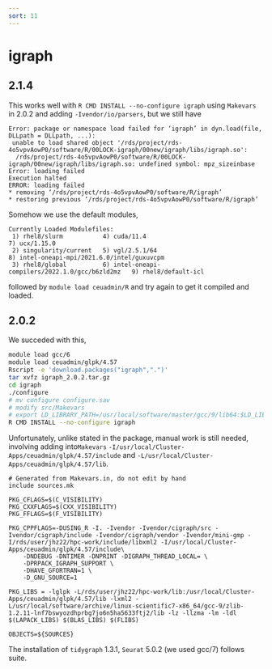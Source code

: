 ```yaml
---
sort: 11
---
```


# igraph

## 2.1.4

This works well with `R CMD INSTALL --no-configure igraph` using `Makevars` in 2.0.2 and adding `-Ivendor/io/parsers`, but we still have

```
Error: package or namespace load failed for ‘igraph’ in dyn.load(file, DLLpath = DLLpath, ...):
 unable to load shared object '/rds/project/rds-4o5vpvAowP0/software/R/00LOCK-igraph/00new/igraph/libs/igraph.so':
  /rds/project/rds-4o5vpvAowP0/software/R/00LOCK-igraph/00new/igraph/libs/igraph.so: undefined symbol: mpz_sizeinbase
Error: loading failed
Execution halted
ERROR: loading failed
* removing ‘/rds/project/rds-4o5vpvAowP0/software/R/igraph’
* restoring previous ‘/rds/project/rds-4o5vpvAowP0/software/R/igraph’
```

Somehow we use the default modules, 

```
Currently Loaded Modulefiles:
 1) rhel8/slurm           4) cuda/11.4                                      7) ucx/1.15.0
 2) singularity/current   5) vgl/2.5.1/64                                   8) intel-oneapi-mpi/2021.6.0/intel/guxuvcpm
 3) rhel8/global          6) intel-oneapi-compilers/2022.1.0/gcc/b6zld2mz   9) rhel8/default-icl
```

followed by `module load ceuadmin/R` and try again to get it compiled and loaded.

## 2.0.2

We succeded with this,

```bash
module load gcc/6
module load ceuadmin/glpk/4.57
Rscript -e 'download.packages("igraph",".")'
tar xvfz igraph_2.0.2.tar.gz
cd igraph
./configure
# mv configure configure.sav
# modify src/Makevars
# export LD_LIBRARY_PATH=/usr/local/software/master/gcc/9/lib64:$LD_LIBRARY_PATH
R CMD INSTALL --no-configure igraph
```

Unfortunately, unlike stated in the package, manual work is still needed, involving adding into`Makevars` `-I/usr/local/Cluster-Apps/ceuadmin/glpk/4.57/include` and `-L/usr/local/Cluster-Apps/ceuadmin/glpk/4.57/lib`.

```
# Generated from Makevars.in, do not edit by hand
include sources.mk

PKG_CFLAGS=$(C_VISIBILITY)
PKG_CXXFLAGS=$(CXX_VISIBILITY)
PKG_FFLAGS=$(F_VISIBILITY)

PKG_CPPFLAGS=-DUSING_R -I. -Ivendor -Ivendor/cigraph/src -Ivendor/cigraph/include -Ivendor/cigraph/vendor -Ivendor/mini-gmp -I/rds/user/jhz22/hpc-work/include/libxml2 -I/usr/local/Cluster-Apps/ceuadmin/glpk/4.57/include\
    -DNDEBUG -DNTIMER -DNPRINT -DIGRAPH_THREAD_LOCAL= \
    -DPRPACK_IGRAPH_SUPPORT \
    -DHAVE_GFORTRAN=1 \
    -D_GNU_SOURCE=1

PKG_LIBS = -lglpk -L/rds/user/jhz22/hpc-work/lib:/usr/local/Cluster-Apps/ceuadmin/glpk/4.57/lib -lxml2 -L/usr/local/software/archive/linux-scientific7-x86_64/gcc-9/zlib-1.2.11-lnf7bswyozdhprbg7jo6n5ha5633ftj2/lib -lz -llzma -lm -ldl $(LAPACK_LIBS) $(BLAS_LIBS) $(FLIBS)

OBJECTS=${SOURCES}
```

The installation of `tidygraph` 1.3.1, `Seurat` 5.0.2 (we used gcc/7) follows suite.
